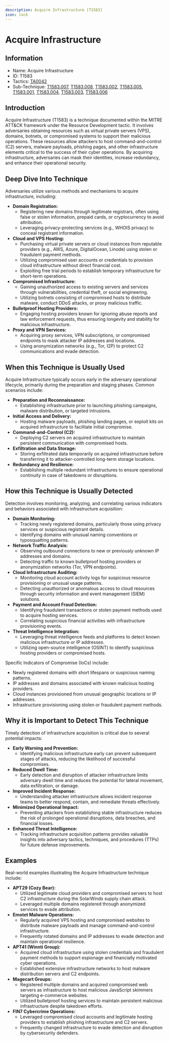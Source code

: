 ```yaml
---
description: Acquire Infrastructure [T1583]
icon: lock
---
```


# Acquire Infrastructure

## Information

- Name: Acquire Infrastructure
- ID: T1583
- Tactics: [TA0042](../TA0042/TA0042.md)
- Sub-Technique: [T1583.007](T1583.007.md), [T1583.008](T1583.008.md), [T1583.002](T1583.002.md), [T1583.005](T1583.005.md), [T1583.001](T1583.001.md), [T1583.004](T1583.004.md), [T1583.003](T1583.003.md), [T1583.006](T1583.006.md)

## Introduction

Acquire Infrastructure (T1583) is a technique documented within the MITRE ATT\&CK framework under the Resource Development tactic. It involves adversaries obtaining resources such as virtual private servers (VPS), domains, botnets, or compromised systems to support their malicious operations. These resources allow attackers to host command-and-control (C2) servers, malware payloads, phishing pages, and other infrastructure elements critical to the success of their cyber operations. By acquiring infrastructure, adversaries can mask their identities, increase redundancy, and enhance their operational security.

## Deep Dive Into Technique

Adversaries utilize various methods and mechanisms to acquire infrastructure, including:

- **Domain Registration:**
  - Registering new domains through legitimate registrars, often using false or stolen information, prepaid cards, or cryptocurrency to avoid attribution.
  - Leveraging privacy-protecting services (e.g., WHOIS privacy) to conceal registrant information.
- **Cloud and VPS Hosting:**
  - Purchasing virtual private servers or cloud instances from reputable providers (e.g., AWS, Azure, DigitalOcean, Linode) using stolen or fraudulent payment methods.
  - Utilizing compromised user accounts or credentials to provision cloud infrastructure without direct financial cost.
  - Exploiting free trial periods to establish temporary infrastructure for short-term operations.
- **Compromised Infrastructure:**
  - Gaining unauthorized access to existing servers and services through vulnerabilities, credential theft, or social engineering.
  - Utilizing botnets consisting of compromised hosts to distribute malware, conduct DDoS attacks, or proxy malicious traffic.
- **Bulletproof Hosting Providers:**
  - Engaging hosting providers known for ignoring abuse reports and law enforcement requests, thus ensuring longevity and stability for malicious infrastructure.
- **Proxy and VPN Services:**
  - Acquiring proxy services, VPN subscriptions, or compromised endpoints to mask attacker IP addresses and locations.
  - Using anonymization networks (e.g., Tor, I2P) to protect C2 communications and evade detection.

## When this Technique is Usually Used

Acquire Infrastructure typically occurs early in the adversary operational lifecycle, primarily during the preparation and staging phases. Common scenarios include:

- **Preparation and Reconnaissance:**
  - Establishing infrastructure prior to launching phishing campaigns, malware distribution, or targeted intrusions.
- **Initial Access and Delivery:**
  - Hosting malware payloads, phishing landing pages, or exploit kits on acquired infrastructure to facilitate initial compromise.
- **Command-and-Control (C2):**
  - Deploying C2 servers on acquired infrastructure to maintain persistent communication with compromised hosts.
- **Exfiltration and Data Storage:**
  - Storing exfiltrated data temporarily on acquired infrastructure before transferring it to attacker-controlled long-term storage locations.
- **Redundancy and Resilience:**
  - Establishing multiple redundant infrastructures to ensure operational continuity in case of takedowns or disruptions.

## How this Technique is Usually Detected

Detection involves monitoring, analyzing, and correlating various indicators and behaviors associated with infrastructure acquisition:

- **Domain Monitoring:**
  - Tracking newly registered domains, particularly those using privacy services or suspicious registrant details.
  - Identifying domains with unusual naming conventions or typosquatting patterns.
- **Network Traffic Analysis:**
  - Observing outbound connections to new or previously unknown IP addresses and domains.
  - Detecting traffic to known bulletproof hosting providers or anonymization networks (Tor, VPN endpoints).
- **Cloud Infrastructure Auditing:**
  - Monitoring cloud account activity logs for suspicious resource provisioning or unusual usage patterns.
  - Detecting unauthorized or anomalous access to cloud resources through security information and event management (SIEM) solutions.
- **Payment and Account Fraud Detection:**
  - Identifying fraudulent transactions or stolen payment methods used to acquire hosting services.
  - Correlating suspicious financial activities with infrastructure provisioning events.
- **Threat Intelligence Integration:**
  - Leveraging threat intelligence feeds and platforms to detect known malicious infrastructure or IP addresses.
  - Utilizing open-source intelligence (OSINT) to identify suspicious hosting providers or compromised hosts.

Specific Indicators of Compromise (IoCs) include:

- Newly registered domains with short lifespans or suspicious naming patterns.
- IP addresses and domains associated with known malicious hosting providers.
- Cloud instances provisioned from unusual geographic locations or IP addresses.
- Infrastructure provisioning using stolen or fraudulent payment methods.

## Why it is Important to Detect This Technique

Timely detection of infrastructure acquisition is critical due to several potential impacts:

- **Early Warning and Prevention:**
  - Identifying malicious infrastructure early can prevent subsequent stages of attacks, reducing the likelihood of successful compromises.
- **Reduced Dwell Time:**
  - Early detection and disruption of attacker infrastructure limits adversary dwell time and reduces the potential for lateral movement, data exfiltration, or damage.
- **Improved Incident Response:**
  - Understanding attacker infrastructure allows incident response teams to better respond, contain, and remediate threats effectively.
- **Minimized Operational Impact:**
  - Preventing attackers from establishing stable infrastructure reduces the risk of prolonged operational disruptions, data breaches, and financial losses.
- **Enhanced Threat Intelligence:**
  - Tracking infrastructure acquisition patterns provides valuable insights into adversary tactics, techniques, and procedures (TTPs) for future defense improvements.

## Examples

Real-world examples illustrating the Acquire Infrastructure technique include:

- **APT29 (Cozy Bear):**
  - Utilized legitimate cloud providers and compromised servers to host C2 infrastructure during the SolarWinds supply chain attack.
  - Leveraged multiple domains registered through anonymized services to evade attribution.
- **Emotet Malware Operations:**
  - Regularly acquired VPS hosting and compromised websites to distribute malware payloads and manage command-and-control infrastructure.
  - Frequently rotated domains and IP addresses to evade detection and maintain operational resilience.
- **APT41 (Winnti Group):**
  - Acquired cloud infrastructure using stolen credentials and fraudulent payment methods to support espionage and financially motivated cyber operations.
  - Established extensive infrastructure networks to host malware distribution servers and C2 endpoints.
- **Magecart Groups:**
  - Registered multiple domains and acquired compromised web servers as infrastructure to host malicious JavaScript skimmers targeting e-commerce websites.
  - Utilized bulletproof hosting services to maintain persistent malicious infrastructure despite takedown efforts.
- **FIN7 Cybercrime Operations:**
  - Leveraged compromised cloud accounts and legitimate hosting providers to establish phishing infrastructure and C2 servers.
  - Frequently changed infrastructure to evade detection and disruption by cybersecurity defenders.
